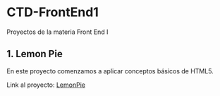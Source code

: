 # CTD-FrontEnd1

  Proyectos de la materia Front End I
  
 ## 1. Lemon Pie
En este proyecto comenzamos a aplicar conceptos básicos de HTML5.

Link al proyecto: [LemonPie](https://dbsantiago.github.io/CTD-FrontEnd1/lemonPie/index.html)
